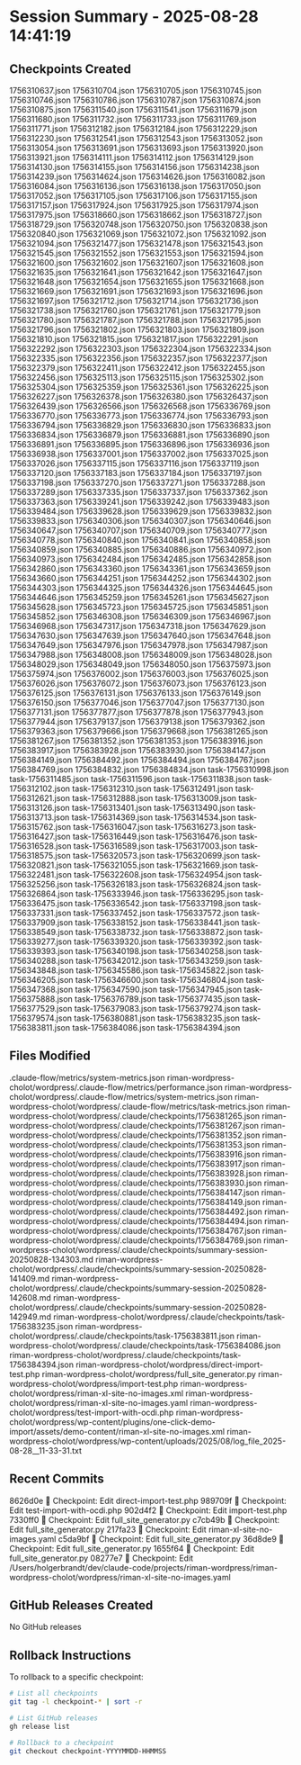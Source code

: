 # Session Summary - 2025-08-28 14:41:19

## Checkpoints Created
1756310637.json
1756310704.json
1756310705.json
1756310745.json
1756310746.json
1756310786.json
1756310787.json
1756310874.json
1756310875.json
1756311540.json
1756311541.json
1756311679.json
1756311680.json
1756311732.json
1756311733.json
1756311769.json
1756311771.json
1756312182.json
1756312184.json
1756312229.json
1756312230.json
1756312541.json
1756312543.json
1756313052.json
1756313054.json
1756313691.json
1756313693.json
1756313920.json
1756313921.json
1756314111.json
1756314112.json
1756314129.json
1756314130.json
1756314155.json
1756314156.json
1756314238.json
1756314239.json
1756314624.json
1756314626.json
1756316082.json
1756316084.json
1756316136.json
1756316138.json
1756317050.json
1756317052.json
1756317105.json
1756317106.json
1756317155.json
1756317157.json
1756317924.json
1756317925.json
1756317974.json
1756317975.json
1756318660.json
1756318662.json
1756318727.json
1756318729.json
1756320748.json
1756320750.json
1756320838.json
1756320840.json
1756321069.json
1756321072.json
1756321092.json
1756321094.json
1756321477.json
1756321478.json
1756321543.json
1756321545.json
1756321552.json
1756321553.json
1756321594.json
1756321600.json
1756321602.json
1756321607.json
1756321608.json
1756321635.json
1756321641.json
1756321642.json
1756321647.json
1756321648.json
1756321654.json
1756321655.json
1756321668.json
1756321669.json
1756321691.json
1756321693.json
1756321696.json
1756321697.json
1756321712.json
1756321714.json
1756321736.json
1756321738.json
1756321760.json
1756321761.json
1756321779.json
1756321780.json
1756321787.json
1756321788.json
1756321795.json
1756321796.json
1756321802.json
1756321803.json
1756321809.json
1756321810.json
1756321815.json
1756321817.json
1756322291.json
1756322292.json
1756322303.json
1756322304.json
1756322334.json
1756322335.json
1756322356.json
1756322357.json
1756322377.json
1756322379.json
1756322411.json
1756322412.json
1756322455.json
1756322456.json
1756325113.json
1756325115.json
1756325302.json
1756325304.json
1756325359.json
1756325361.json
1756326225.json
1756326227.json
1756326378.json
1756326380.json
1756326437.json
1756326439.json
1756326566.json
1756326568.json
1756336769.json
1756336770.json
1756336773.json
1756336774.json
1756336793.json
1756336794.json
1756336829.json
1756336830.json
1756336833.json
1756336834.json
1756336879.json
1756336881.json
1756336890.json
1756336891.json
1756336895.json
1756336896.json
1756336936.json
1756336938.json
1756337001.json
1756337002.json
1756337025.json
1756337026.json
1756337115.json
1756337116.json
1756337119.json
1756337120.json
1756337183.json
1756337184.json
1756337197.json
1756337198.json
1756337270.json
1756337271.json
1756337288.json
1756337289.json
1756337335.json
1756337337.json
1756337362.json
1756337363.json
1756339241.json
1756339242.json
1756339483.json
1756339484.json
1756339628.json
1756339629.json
1756339832.json
1756339833.json
1756340306.json
1756340307.json
1756340646.json
1756340647.json
1756340707.json
1756340709.json
1756340777.json
1756340778.json
1756340840.json
1756340841.json
1756340858.json
1756340859.json
1756340885.json
1756340886.json
1756340972.json
1756340973.json
1756342484.json
1756342485.json
1756342858.json
1756342860.json
1756343360.json
1756343361.json
1756343659.json
1756343660.json
1756344251.json
1756344252.json
1756344302.json
1756344303.json
1756344325.json
1756344326.json
1756344645.json
1756344646.json
1756345259.json
1756345261.json
1756345627.json
1756345628.json
1756345723.json
1756345725.json
1756345851.json
1756345852.json
1756346308.json
1756346309.json
1756346967.json
1756346968.json
1756347317.json
1756347318.json
1756347629.json
1756347630.json
1756347639.json
1756347640.json
1756347648.json
1756347649.json
1756347976.json
1756347978.json
1756347987.json
1756347988.json
1756348008.json
1756348009.json
1756348028.json
1756348029.json
1756348049.json
1756348050.json
1756375973.json
1756375974.json
1756376002.json
1756376003.json
1756376025.json
1756376026.json
1756376072.json
1756376073.json
1756376123.json
1756376125.json
1756376131.json
1756376133.json
1756376149.json
1756376150.json
1756377046.json
1756377047.json
1756377130.json
1756377131.json
1756377877.json
1756377878.json
1756377943.json
1756377944.json
1756379137.json
1756379138.json
1756379362.json
1756379363.json
1756379666.json
1756379668.json
1756381265.json
1756381267.json
1756381352.json
1756381353.json
1756383916.json
1756383917.json
1756383928.json
1756383930.json
1756384147.json
1756384149.json
1756384492.json
1756384494.json
1756384767.json
1756384769.json
1756384832.json
1756384834.json
task-1756310998.json
task-1756311485.json
task-1756311596.json
task-1756311838.json
task-1756312102.json
task-1756312310.json
task-1756312491.json
task-1756312621.json
task-1756312888.json
task-1756313009.json
task-1756313126.json
task-1756313401.json
task-1756313490.json
task-1756313713.json
task-1756314369.json
task-1756314534.json
task-1756315762.json
task-1756316047.json
task-1756316273.json
task-1756316427.json
task-1756316449.json
task-1756316476.json
task-1756316528.json
task-1756316589.json
task-1756317003.json
task-1756318575.json
task-1756320573.json
task-1756320699.json
task-1756320821.json
task-1756321055.json
task-1756321669.json
task-1756322481.json
task-1756322608.json
task-1756324954.json
task-1756325256.json
task-1756326183.json
task-1756326824.json
task-1756326864.json
task-1756333946.json
task-1756336295.json
task-1756336475.json
task-1756336542.json
task-1756337198.json
task-1756337331.json
task-1756337452.json
task-1756337572.json
task-1756337909.json
task-1756338152.json
task-1756338441.json
task-1756338549.json
task-1756338732.json
task-1756338872.json
task-1756339277.json
task-1756339320.json
task-1756339392.json
task-1756339393.json
task-1756340198.json
task-1756340258.json
task-1756340288.json
task-1756342012.json
task-1756343259.json
task-1756343848.json
task-1756345586.json
task-1756345822.json
task-1756346205.json
task-1756346600.json
task-1756346804.json
task-1756347368.json
task-1756347590.json
task-1756347945.json
task-1756375888.json
task-1756376789.json
task-1756377435.json
task-1756377529.json
task-1756379083.json
task-1756379274.json
task-1756379574.json
task-1756380881.json
task-1756383235.json
task-1756383811.json
task-1756384086.json
task-1756384394.json

## Files Modified
.claude-flow/metrics/system-metrics.json
riman-wordpress-cholot/wordpress/.claude-flow/metrics/performance.json
riman-wordpress-cholot/wordpress/.claude-flow/metrics/system-metrics.json
riman-wordpress-cholot/wordpress/.claude-flow/metrics/task-metrics.json
riman-wordpress-cholot/wordpress/.claude/checkpoints/1756381265.json
riman-wordpress-cholot/wordpress/.claude/checkpoints/1756381267.json
riman-wordpress-cholot/wordpress/.claude/checkpoints/1756381352.json
riman-wordpress-cholot/wordpress/.claude/checkpoints/1756381353.json
riman-wordpress-cholot/wordpress/.claude/checkpoints/1756383916.json
riman-wordpress-cholot/wordpress/.claude/checkpoints/1756383917.json
riman-wordpress-cholot/wordpress/.claude/checkpoints/1756383928.json
riman-wordpress-cholot/wordpress/.claude/checkpoints/1756383930.json
riman-wordpress-cholot/wordpress/.claude/checkpoints/1756384147.json
riman-wordpress-cholot/wordpress/.claude/checkpoints/1756384149.json
riman-wordpress-cholot/wordpress/.claude/checkpoints/1756384492.json
riman-wordpress-cholot/wordpress/.claude/checkpoints/1756384494.json
riman-wordpress-cholot/wordpress/.claude/checkpoints/1756384767.json
riman-wordpress-cholot/wordpress/.claude/checkpoints/1756384769.json
riman-wordpress-cholot/wordpress/.claude/checkpoints/summary-session-20250828-134303.md
riman-wordpress-cholot/wordpress/.claude/checkpoints/summary-session-20250828-141409.md
riman-wordpress-cholot/wordpress/.claude/checkpoints/summary-session-20250828-142608.md
riman-wordpress-cholot/wordpress/.claude/checkpoints/summary-session-20250828-142949.md
riman-wordpress-cholot/wordpress/.claude/checkpoints/task-1756383235.json
riman-wordpress-cholot/wordpress/.claude/checkpoints/task-1756383811.json
riman-wordpress-cholot/wordpress/.claude/checkpoints/task-1756384086.json
riman-wordpress-cholot/wordpress/.claude/checkpoints/task-1756384394.json
riman-wordpress-cholot/wordpress/direct-import-test.php
riman-wordpress-cholot/wordpress/full_site_generator.py
riman-wordpress-cholot/wordpress/import-test.php
riman-wordpress-cholot/wordpress/riman-xl-site-no-images.xml
riman-wordpress-cholot/wordpress/riman-xl-site-no-images.yaml
riman-wordpress-cholot/wordpress/test-import-with-ocdi.php
riman-wordpress-cholot/wordpress/wp-content/plugins/one-click-demo-import/assets/demo-content/riman-xl-site-no-images.xml
riman-wordpress-cholot/wordpress/wp-content/uploads/2025/08/log_file_2025-08-28__11-33-31.txt

## Recent Commits
8626d0e 🔖 Checkpoint: Edit direct-import-test.php
989709f 🔖 Checkpoint: Edit test-import-with-ocdi.php
902d4f2 🔖 Checkpoint: Edit import-test.php
7330ff0 🔖 Checkpoint: Edit full_site_generator.py
c7cb49b 🔖 Checkpoint: Edit full_site_generator.py
217fa23 🔖 Checkpoint: Edit riman-xl-site-no-images.yaml
c5da9bf 🔖 Checkpoint: Edit full_site_generator.py
36d8de9 🔖 Checkpoint: Edit full_site_generator.py
1655f64 🔖 Checkpoint: Edit full_site_generator.py
08277e7 🔖 Checkpoint: Edit /Users/holgerbrandt/dev/claude-code/projects/riman-wordpress/riman-wordpress-cholot/wordpress/riman-xl-site-no-images.yaml

## GitHub Releases Created
No GitHub releases

## Rollback Instructions
To rollback to a specific checkpoint:
```bash
# List all checkpoints
git tag -l checkpoint-* | sort -r

# List GitHub releases
gh release list

# Rollback to a checkpoint
git checkout checkpoint-YYYYMMDD-HHMMSS
```
